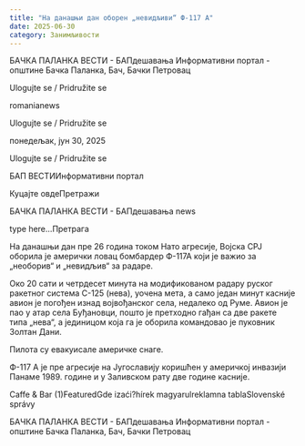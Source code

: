 ```yaml
---
title: "На данашњи дан оборен „невидљиви“ Ф-117 А"
date: 2025-06-30
category: Занимљивости
---
```


БАЧКА ПАЛАНКА ВЕСТИ - БАПдешавања Информативни портал - општине Бачка Паланка, Бач, Бачки Петровац

Ulogujte se / Pridružite se

romanianews

Ulogujte se / Pridružite se

понедељак, јун 30, 2025

Ulogujte se / Pridružite se

БАП ВЕСТИИнформативни портал

Куцајте овдеПретражи

БАЧКА ПАЛАНКА ВЕСТИ - БАПдешавања news

type here...Претрага

На данашњи дан пре 26 година током Нато агресије, Војска СРЈ оборила је амерички ловац бомбардер Ф-117А који је важио за „необорив“ и „невидљив“ за радаре.

Око 20 сати и четрдесет минута на модификованом радару руског ракетног система С-125 (нева), уочена мета, а само један минут касније авион је погођен изнад војвођанског села, недалеко од Руме.
Авион је пао у атар села Буђановци, пошто је претходно гађан са две ракете типа „нева“, а јединицом која га је оборила командовао је пуковник Золтан Дани.


Пилота су евакуисале америчке снаге.


Ф-117 А је пре агресије на Југославију коришћен у америчкој инвазији Панаме 1989. године и у Заливском рату две године касније.

Caffe & Bar (1)FeaturedGde izaći?hírek magyarulreklamna tablaSlovenské správy

БАЧКА ПАЛАНКА ВЕСТИ - БАПдешавања Информативни портал - општине Бачка Паланка, Бач, Бачки Петровац
